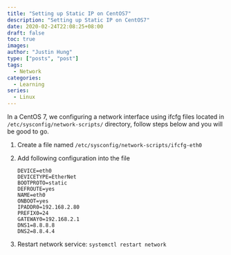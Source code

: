 ```yaml
---
title: "Setting up Static IP on CentOS7"
description: "Setting up Static IP on CentOS7"
date: 2020-02-24T22:08:25+08:00
draft: false
toc: true
images:
author: "Justin Hung"
type: ["posts", "post"]
tags:
  - Network
categories:
  - Learning
series:
  - Linux
---
```


In a CentOS 7, we configuring a network interface using ifcfg files located in `/etc/sysconfig/network-scripts/` directory, follow steps below and you will be good to go.

1. Create a file named `/etc/sysconfig/network-scripts/ifcfg-eth0`
2. Add following configuration into the file

    ```
    DEVICE=eth0
    DEVICETYPE=EtherNet
    BOOTPROTO=static
    DEFROUTE=yes
    NAME=eth0
    ONBOOT=yes
    IPADDR0=192.168.2.80
    PREFIX0=24
    GATEWAY0=192.168.2.1
    DNS1=8.8.8.8
    DNS2=8.8.4.4
    ```
3. Restart network service: `systemctl restart network`